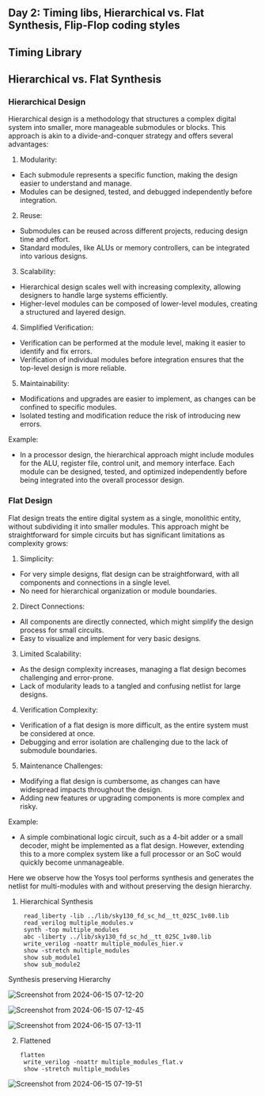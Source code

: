 ## Day 2: Timing libs, Hierarchical vs. Flat Synthesis, Flip-Flop coding styles

## Timing Library

## Hierarchical vs. Flat Synthesis

### Hierarchical Design
Hierarchical design is a methodology that structures a complex digital system into smaller, more manageable submodules or blocks. This approach is akin to a divide-and-conquer strategy and offers several advantages:

1. Modularity:
* Each submodule represents a specific function, making the design easier to understand and manage.
* Modules can be designed, tested, and debugged independently before integration.
  
2. Reuse:
* Submodules can be reused across different projects, reducing design time and effort.
* Standard modules, like ALUs or memory controllers, can be integrated into various designs.
  
3. Scalability:
* Hierarchical design scales well with increasing complexity, allowing designers to handle large systems efficiently.
* Higher-level modules can be composed of lower-level modules, creating a structured and layered design.
  
4. Simplified Verification:
* Verification can be performed at the module level, making it easier to identify and fix errors.
* Verification of individual modules before integration ensures that the top-level design is more reliable.
  
5. Maintainability:
* Modifications and upgrades are easier to implement, as changes can be confined to specific modules.
* Isolated testing and modification reduce the risk of introducing new errors.
  
 Example:
* In a processor design, the hierarchical approach might include modules for the ALU, register file, control unit, and memory interface. Each module can be designed, tested, and optimized independently before being integrated into the overall processor design.
  
### Flat Design
Flat design treats the entire digital system as a single, monolithic entity, without subdividing it into smaller modules. This approach might be straightforward for simple circuits but has significant limitations as complexity grows:

1. Simplicity:
* For very simple designs, flat design can be straightforward, with all components and connections in a single level.
* No need for hierarchical organization or module boundaries.
2. Direct Connections:
* All components are directly connected, which might simplify the design process for small circuits.
* Easy to visualize and implement for very basic designs.
3. Limited Scalability:
* As the design complexity increases, managing a flat design becomes challenging and error-prone.
* Lack of modularity leads to a tangled and confusing netlist for large designs.
4. Verification Complexity:

* Verification of a flat design is more difficult, as the entire system must be considered at once.
* Debugging and error isolation are challenging due to the lack of submodule boundaries.
5. Maintenance Challenges:

* Modifying a flat design is cumbersome, as changes can have widespread impacts throughout the design.
* Adding new features or upgrading components is more complex and risky.
  
Example:

* A simple combinational logic circuit, such as a 4-bit adder or a small decoder, might be implemented as a flat design. However, extending this to a more complex system like a full processor or an SoC would quickly become unmanageable.

  
Here we observe how the Yosys tool performs synthesis and generates the netlist for multi-modules with and without preserving the design hierarchy. 

1. Hierarchical Synthesis

        read_liberty -lib ../lib/sky130_fd_sc_hd__tt_025C_1v80.lib
        read_verilog multiple_modules.v
        synth -top multiple_modules
        abc -liberty ../lib/sky130_fd_sc_hd__tt_025C_1v80.lib
        write_verilog -noattr multiple_modules_hier.v
        show -stretch multiple_modules
        show sub_module1
        show sub_module2

Synthesis preserving Hierarchy 

![Screenshot from 2024-06-15 07-12-20](https://github.com/poudelbidhan/VSD-HDP/assets/69006235/63355063-ed76-40ce-8a7a-4dffa290ffff)

![Screenshot from 2024-06-15 07-12-45](https://github.com/poudelbidhan/VSD-HDP/assets/69006235/dc626e92-a84c-467a-a465-4066a89e88b1)

![Screenshot from 2024-06-15 07-13-11](https://github.com/poudelbidhan/VSD-HDP/assets/69006235/935cac03-6372-48cf-b153-2ea66d7bc814)

2. Flattened

       flatten
        write_verilog -noattr multiple_modules_flat.v
        show -stretch multiple_modules

![Screenshot from 2024-06-15 07-19-51](https://github.com/poudelbidhan/VSD-HDP/assets/69006235/e5fc1996-d072-4974-b8f3-aed6b54319e0)

